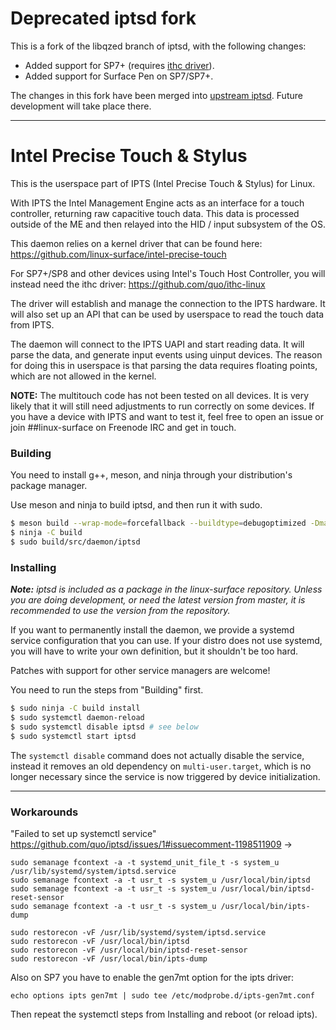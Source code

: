 # Deprecated iptsd fork

This is a fork of the libqzed branch of iptsd, with the following changes:
- Added support for SP7+ (requires [ithc driver](https://github.com/quo/ithc-linux)).
- Added support for Surface Pen on SP7/SP7+.

The changes in this fork have been merged into [upstream iptsd](https://github.com/linux-surface/iptsd).
Future development will take place there.

---

# Intel Precise Touch & Stylus

This is the userspace part of IPTS (Intel Precise Touch & Stylus) for Linux.

With IPTS the Intel Management Engine acts as an interface for a touch
controller, returning raw capacitive touch data. This data is processed
outside of the ME and then relayed into the HID / input subsystem of the OS.

This daemon relies on a kernel driver that can be found here:
https://github.com/linux-surface/intel-precise-touch

For SP7+/SP8 and other devices using Intel's Touch Host Controller, you will
instead need the ithc driver:
https://github.com/quo/ithc-linux

The driver will establish and manage the connection to the IPTS hardware. It
will also set up an API that can be used by userspace to read the touch data
from IPTS.

The daemon will connect to the IPTS UAPI and start reading data. It will
parse the data, and generate input events using uinput devices. The reason for
doing this in userspace is that parsing the data requires floating points,
which are not allowed in the kernel.

**NOTE:** The multitouch code has not been tested on all devices. It is
very likely that it will still need adjustments to run correctly on some
devices. If you have a device with IPTS and want to test it, feel free to
open an issue or join ##linux-surface on Freenode IRC and get in touch.

### Building
You need to install g++, meson, and ninja through your distribution's
package manager.

Use meson and ninja to build iptsd, and then run it with sudo.

``` bash
$ meson build --wrap-mode=forcefallback --buildtype=debugoptimized -Dmarch=native
$ ninja -C build
$ sudo build/src/daemon/iptsd
```

### Installing
***Note:** iptsd is included as a package in the linux-surface repository.
Unless you are doing development, or need the latest version from master, it is
recommended to use the version from the repository.*

If you want to permanently install the daemon, we provide a systemd service
configuration that you can use. If your distro does not use systemd, you will
have to write your own definition, but it shouldn't be too hard.

Patches with support for other service managers are welcome!

You need to run the steps from "Building" first.

```bash
$ sudo ninja -C build install
$ sudo systemctl daemon-reload
$ sudo systemctl disable iptsd # see below
$ sudo systemctl start iptsd
```

The `systemctl disable` command does not actually disable the service, instead
it removes an old dependency on `multi-user.target`, which is no longer
necessary since the service is now triggered by device initialization.

---

### Workarounds
"Failed to set up systemctl service"
https://github.com/quo/iptsd/issues/1#issuecomment-1198511909 ->

```
sudo semanage fcontext -a -t systemd_unit_file_t -s system_u /usr/lib/systemd/system/iptsd.service
sudo semanage fcontext -a -t usr_t -s system_u /usr/local/bin/iptsd
sudo semanage fcontext -a -t usr_t -s system_u /usr/local/bin/iptsd-reset-sensor
sudo semanage fcontext -a -t usr_t -s system_u /usr/local/bin/ipts-dump

sudo restorecon -vF /usr/lib/systemd/system/iptsd.service
sudo restorecon -vF /usr/local/bin/iptsd
sudo restorecon -vF /usr/local/bin/iptsd-reset-sensor
sudo restorecon -vF /usr/local/bin/ipts-dump
```

Also on SP7 you have to enable the gen7mt option for the ipts driver:

`echo options ipts gen7mt | sudo tee /etc/modprobe.d/ipts-gen7mt.conf`

Then repeat the systemctl steps from Installing and reboot (or reload ipts).

